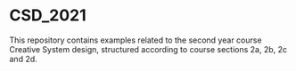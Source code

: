 # CSD_2021

This repository contains examples related to the second year course Creative System design, structured according to course sections 2a, 2b, 2c and 2d.
